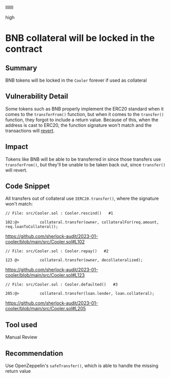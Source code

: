 IllIllI

high

# BNB collateral will be locked in the contract

## Summary

BNB tokens will be locked in the `Cooler` forever if used as collateral


## Vulnerability Detail

Some tokens such as BNB properly implement the ERC20 standard when it comes to the `transferFrom()` function, but when it comes to the `transfer()` function, they forgot to include a return value. Because of this, when the address is cast to ERC20, the function signature won't match and the transactions will [revert](https://twitter.com/uniswap/status/1072286773554876416?lang=en).


## Impact

Tokens like BNB will be able to be transferred in since those transfers use `transferFrom()`, but they'll be unable to be taken back out, since `transfer()` will revert.


## Code Snippet

All transfers out of collateral use `IERC20.transfer()`, where the signature won't match:

```solidity
// File: src/Cooler.sol : Cooler.rescind()   #1

102:@>         collateral.transfer(owner, collateralFor(req.amount, req.loanToCollateral));
```
https://github.com/sherlock-audit/2023-01-cooler/blob/main/src/Cooler.sol#L102


```solidity
// File: src/Cooler.sol : Cooler.repay()   #2

123 @>         collateral.transfer(owner, decollateralized);
```
https://github.com/sherlock-audit/2023-01-cooler/blob/main/src/Cooler.sol#L123

```solidity
// File: src/Cooler.sol : Cooler.defaulted()   #3

205:@>         collateral.transfer(loan.lender, loan.collateral);
```
https://github.com/sherlock-audit/2023-01-cooler/blob/main/src/Cooler.sol#L205


## Tool used

Manual Review


## Recommendation

Use OpenZeppelin's `safeTransfer()`, which is able to handle the missing return value

